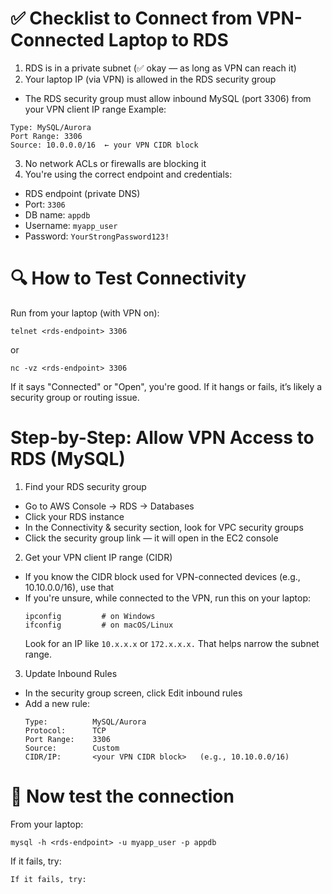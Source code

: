 # ✅ Checklist to Connect from VPN-Connected Laptop to RDS
1. RDS is in a private subnet (✅ okay — as long as VPN can reach it)
2. Your laptop IP (via VPN) is allowed in the RDS security group
  - The RDS security group must allow inbound MySQL (port 3306) from your VPN client IP range
Example:
```
Type: MySQL/Aurora
Port Range: 3306
Source: 10.0.0.0/16  ← your VPN CIDR block
```
3. No network ACLs or firewalls are blocking it
4. You're using the correct endpoint and credentials:
  - RDS endpoint (private DNS)
  - Port: `3306`
  - DB name: `appdb`
  - Username: `myapp_user`
  - Password: `YourStrongPassword123!`

# 🔍 How to Test Connectivity
Run from your laptop (with VPN on):
```
telnet <rds-endpoint> 3306
```
or
```
nc -vz <rds-endpoint> 3306
```
If it says "Connected" or "Open", you're good.
If it hangs or fails, it’s likely a security group or routing issue.

# Step-by-Step: Allow VPN Access to RDS (MySQL)
1. Find your RDS security group
  - Go to AWS Console → RDS → Databases
  - Click your RDS instance
  - In the Connectivity & security section, look for VPC security groups
  - Click the security group link — it will open in the EC2 console
2. Get your VPN client IP range (CIDR)
  - If you know the CIDR block used for VPN-connected devices (e.g., 10.10.0.0/16), use that
  - If you're unsure, while connected to the VPN, run this on your laptop:
    ```
    ipconfig         # on Windows
    ifconfig         # on macOS/Linux
    ```
    Look for an IP like `10.x.x.x` or `172.x.x.x.` That helps narrow the subnet range.
3. Update Inbound Rules
  - In the security group screen, click Edit inbound rules
  - Add a new rule:
    ```
    Type:          MySQL/Aurora
    Protocol:      TCP
    Port Range:    3306
    Source:        Custom
    CIDR/IP:       <your VPN CIDR block>   (e.g., 10.10.0.0/16)
    ```
# 🔁 Now test the connection
From your laptop:
```
mysql -h <rds-endpoint> -u myapp_user -p appdb
```
If it fails, try:
```
If it fails, try:
```

